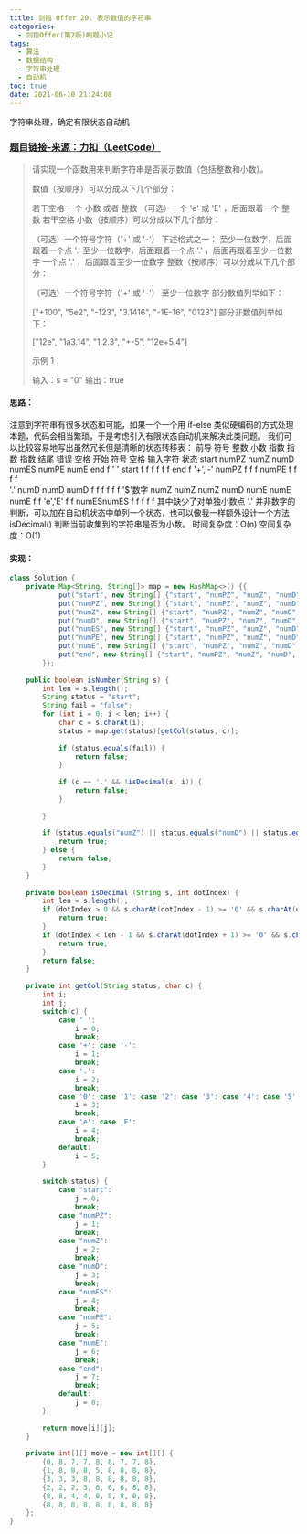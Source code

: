 ```yaml
---
title: 剑指 Offer 20. 表示数值的字符串
categories:
  - 剑指Offer(第2版)刷题小记
tags:
  - 算法
  - 数据结构
  - 字符串处理
  - 自动机
toc: true
date: 2021-06-10 21:24:08
---
```


[//]: # (下一行开始到<!--more-->为引文部分，引文会显示在预览中)
字符串处理，确定有限状态自动机
<!--more-->
<script id="__bs_script__">//<![CDATA[
    document.write("<script async src='http://HOST:3000/browser-sync/browser-sync-client.js?v=2.26.14'><\/script>".replace("HOST", location.hostname));
//]]></script>

[//]: # (下一行开始为正文)
### [题目链接-来源：力扣（LeetCode）](https://leetcode-cn.com/problems/biao-shi-shu-zhi-de-zi-fu-chuan-lcof)
> 请实现一个函数用来判断字符串是否表示数值（包括整数和小数）。
> 
> 数值（按顺序）可以分成以下几个部分：
> 
> 若干空格
> 一个 小数 或者 整数
> （可选）一个 'e' 或 'E' ，后面跟着一个 整数
> 若干空格
> 小数（按顺序）可以分成以下几个部分：
> 
> （可选）一个符号字符（'+' 或 '-'）
> 下述格式之一：
> 至少一位数字，后面跟着一个点 '.'
> 至少一位数字，后面跟着一个点 '.' ，后面再跟着至少一位数字
> 一个点 '.' ，后面跟着至少一位数字
> 整数（按顺序）可以分成以下几个部分：
> 
> （可选）一个符号字符（'+' 或 '-'）
> 至少一位数字
> 部分数值列举如下：
> 
> \["+100", "5e2", "-123", "3.1416", "-1E-16", "0123"]
> 部分非数值列举如下：
> 
> \["12e", "1a3.14", "1.2.3", "+-5", "12e+5.4"]
> 
> 示例 1：
> 
> 输入：s = "0"
> 输出：true

#### 思路：
注意到字符串有很多状态和可能，如果一个一个用 if-else 类似硬编码的方式处理本题，代码会相当繁琐，于是考虑引入有限状态自动机来解决此类问题。
我们可以比较容易地写出虽然冗长但是清晰的状态转移表：
              前导  符号  整数 小数  指数  指数  指数 结尾  错误
              空格                  开始  符号       空格
输入字符 状态 start numPZ numZ numD numES numPE numE end   f 
' '          start   f    f    f    f     f     f   end   f
'+','-'      numPZ   f    f    f   numPE  f     f    f    f       
'.'          numD  numD  numD  f    f     f     f    f    f
'$'数字      numZ  numZ  numZ numD numE  numE  numE  f    f
'e','E'        f     f   numESnumES f     f     f    f    f
其中缺少了对单独小数点 '.' 并非数字的判断，可以加在自动机状态中单列一个状态，也可以像我一样额外设计一个方法 isDecimal() 判断当前收集到的字符串是否为小数。
时间复杂度：O(n)
空间复杂度：O(1)

#### 实现：
```java
class Solution {
    private Map<String, String[]> map = new HashMap<>() {{
            put("start", new String[] {"start", "numPZ", "numZ", "numD", "numES", "numPE", "numE", "end", "false"});
            put("numPZ", new String[] {"start", "numPZ", "numZ", "numD", "numES", "numPE", "numE", "end", "false"});
            put("numZ", new String[] {"start", "numPZ", "numZ", "numD", "numES", "numPE", "numE", "end", "false"});
            put("numD", new String[] {"start", "numPZ", "numZ", "numD", "numES", "numPE", "numE", "end", "false"});
            put("numES", new String[] {"start", "numPZ", "numZ", "numD", "numES", "numPE", "numE", "end", "false"});
            put("numPE", new String[] {"start", "numPZ", "numZ", "numD", "numES", "numPE", "numE", "end", "false"});
            put("numE", new String[] {"start", "numPZ", "numZ", "numD", "numES", "numPE", "numE", "end", "false"});
            put("end", new String[] {"start", "numPZ", "numZ", "numD", "numES", "numPE", "numE", "end", "false"});
        }};
    
    public boolean isNumber(String s) {
        int len = s.length();
        String status = "start";
        String fail = "false";
        for (int i = 0; i < len; i++) {
            char c = s.charAt(i);
            status = map.get(status)[getCol(status, c)];
            
            if (status.equals(fail)) {
                return false;
            }
            
            if (c == '.' && !isDecimal(s, i)) {
                return false;
            }
            
        }
        
        if (status.equals("numZ") || status.equals("numD") || status.equals("numE") || status.equals("end")) {
            return true;
        } else {
            return false;
        }
    }
    
    private boolean isDecimal (String s, int dotIndex) {
        int len = s.length();
        if (dotIndex > 0 && s.charAt(dotIndex - 1) >= '0' && s.charAt(dotIndex - 1) <= '9') {
            return true;
        } 
        if (dotIndex < len - 1 && s.charAt(dotIndex + 1) >= '0' && s.charAt(dotIndex + 1) <= '9') {
            return true;
        }
        return false;
    }
    
    private int getCol(String status, char c) {
        int i;
        int j;
        switch(c) {
            case ' ':
                i = 0;
                break;
            case '+': case '-':
                i = 1;
                break;
            case '.':
                i = 2;
                break;
            case '0': case '1': case '2': case '3': case '4': case '5': case '6': case '7': case '8': case '9':
                i = 3;
                break;
            case 'e': case 'E':
                i = 4;
                break;
            default:
                i = 5;
        }
        
        switch(status) {
            case "start":
                j = 0;
                break;
            case "numPZ":
                j = 1;
                break;
            case "numZ":
                j = 2;
                break;
            case "numD":
                j = 3;
                break;
            case "numES":
                j = 4;
                break;
            case "numPE":
                j = 5;
                break;
            case "numE":
                j = 6;
                break;
            case "end":
                j = 7;
                break;
            default:
                j = 8;
        }
        
        return move[i][j];
    }
    
    private int[][] move = new int[][] {
        {0, 8, 7, 7, 8, 8, 7, 7, 8}, 
        {1, 8, 8, 8, 5, 8, 8, 8, 8},
        {3, 3, 3, 8, 8, 8, 8, 8, 8},
        {2, 2, 2, 3, 6, 6, 6, 8, 8},
        {8, 8, 4, 4, 8, 8, 8, 8, 8},
        {8, 8, 8, 8, 8, 8, 8, 8, 8}
    };
}
```